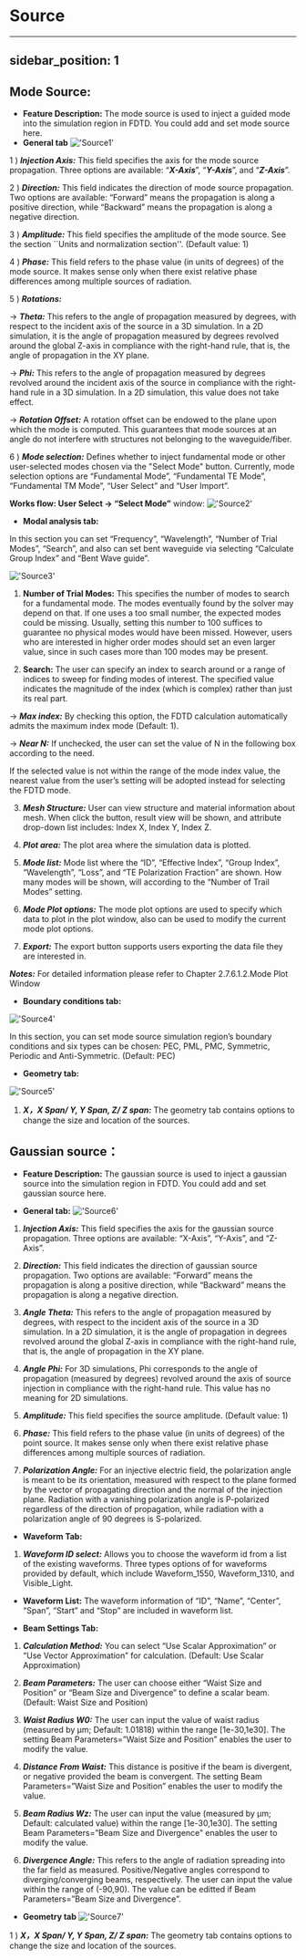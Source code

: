 # Source
---
sidebar_position: 1
---
## Mode Source:
- **Feature Description:**
The mode source is used to inject a guided mode into the simulation region in FDTD. You could add and set mode source here.
- **General tab**
!['Source1'](../../static/Source1.png)

1 ) ***Injection Axis:*** This field specifies the axis for the mode source propagation. Three options are available: “***X-Axis***”, “***Y-Axis***”, and “***Z-Axis***”.

2 )	***Direction:*** This field indicates the direction of mode source propagation. Two options are available: “Forward” means the propagation is along a positive direction, while “Backward” means the propagation is along a negative direction.

3 )	***Amplitude:*** This field specifies the amplitude of the mode source. See the section ``Units and normalization section''. (Default value: 1)

4 ) ***Phase:*** This field refers to the phase value (in units of degrees) of the mode source. It makes sense only when there exist relative phase differences among multiple sources of radiation.

5 ) ***Rotations:***

-> ***Theta:*** This refers to the angle of propagation measured by degrees, with respect to the incident axis of the source in a 3D simulation. In a 2D simulation, it is the angle of propagation measured by degrees revolved around the global Z-axis in compliance with the right-hand rule, that is, the angle of propagation in the XY plane.

-> ***Phi:*** This refers to the angle of propagation measured by degrees revolved around the incident axis of the source in compliance with the right-hand rule in a 3D simulation. In a 2D simulation, this value does not take effect.

-> ***Rotation Offset:*** A rotation offset can be endowed to the plane upon which the mode is computed. This guarantees that mode sources at an angle do not interfere with structures not belonging to the waveguide/fiber.

6 ) ***Mode selection:*** Defines whether to inject fundamental mode or other user-selected modes chosen via the "Select Mode" button. Currently, mode selection options are “Fundamental Mode”, “Fundamental TE Mode”, “Fundamental TM Mode”, “User Select” and “User Import”.

**Works flow: User Select -> “Select Mode”** window:
!['Source2'](../../static/Source2.png )

- **Modal analysis tab:**

In this section you can set “Frequency”, “Wavelength”, “Number of Trial Modes”, “Search”, and also can set bent waveguide via selecting “Calculate Group Index” and “Bent Wave guide”.

!['Source3'](../../static/Source3.png )

1) **Number of Trial Modes:** This specifies the number of modes to search for a fundamental mode. The modes eventually found by the solver may depend on that. If one uses a too small number, the expected modes could be missing. Usually, setting this number to 100 suffices to guarantee no physical modes would have been missed. However, users who are interested in higher order modes should set an even larger value, since in such cases more than 100 modes may be present.

2) **Search:** The user can specify an index to search around or a range of indices to sweep for finding modes of interest. The specified value indicates the magnitude of the index (which is complex) rather than just its real part.

-> ***Max index:*** By checking this option, the FDTD calculation automatically admits the maximum index mode (Default: 1).

-> ***Near N:*** If unchecked, the user can set the value of N in the following box according to the need. 

If the selected value is not within the range of the mode index value, the nearest value from the user’s setting will be adopted instead for selecting the FDTD mode.

3) ***Mesh Structure:*** User can view structure and material information about mesh. When click the button, result view will be shown, and attribute drop-down list includes: Index X, Index Y, Index Z.

4) ***Plot area:*** The plot area where the simulation data is plotted.

5) ***Mode list:*** Mode list where the “ID”, “Effective Index”, “Group Index”, “Wavelength”, “Loss”, and “TE Polarization Fraction” are shown. How many modes will be shown, will according to the “Number of Trail Modes” setting.

6) ***Mode Plot options:*** The mode plot options are used to specify which data to plot in the plot window, also can be used to modify the current mode plot options.

7) ***Export:*** The export button supports users exporting the data file they are interested in.

***Notes:*** For detailed information please refer to Chapter 2.7.6.1.2.Mode Plot Window


- **Boundary conditions tab:** 

!['Source4'](../../static/Source0.png )

In this section, you can set mode source simulation region’s boundary conditions and six types can be chosen: PEC, PML, PMC, Symmetric, Periodic and Anti-Symmetric. (Default: PEC)
- **Geometry tab:** 

!['Source5'](../../static/Source4.png )

1) ***X，X Span/ Y, Y Span, Z/ Z span:*** The geometry tab contains options to change the size and location of the sources.

## Gaussian source：

- **Feature Description:** The gaussian source is used to inject a gaussian source into the simulation region in FDTD. You could add and set gaussian source here.

- **General tab:**
!['Source6'](../../static/Source6.png )

1) ***Injection Axis:*** This field specifies the axis for the gaussian source propagation. Three options are available: “X-Axis”, “Y-Axis”, and “Z-Axis”.

2) ***Direction:*** This field indicates the direction of gaussian source propagation. Two options are available: “Forward” means the propagation is along a positive direction, while “Backward” means the propagation is along a negative direction.

3)	***Angle Theta:*** This refers to the angle of propagation measured by degrees, with respect to the incident axis of the source in a 3D simulation. In a 2D simulation, it is the angle of propagation in degrees revolved around the global Z-axis in compliance with the right-hand rule, that is, the angle of propagation in the XY plane.

4)	***Angle Phi:*** For 3D simulations, Phi corresponds to the angle of propagation (measured by degrees) revolved around the axis of source injection in compliance with the right-hand rule. This value has no meaning for 2D simulations.

5)	***Amplitude:*** This field specifies the source amplitude. (Default value: 1)

6) ***Phase:*** This field refers to the phase value (in units of degrees) of the point source. It makes sense only when there exist relative phase differences among multiple sources of radiation.

7) ***Polarization Angle:*** For an injective electric field, the polarization angle is meant to be its orientation, measured with respect to the plane formed by the vector of propagating direction and the normal of the injection plane. Radiation with a vanishing polarization angle is P-polarized regardless of the direction of propagation, while radiation with a polarization angle of 90 degrees is S-polarized.

- **Waveform Tab:**
1) ***Waveform ID select:*** Allows you to choose the waveform id from a list of the existing waveforms. Three types options of for waveforms provided by default, which include Waveform_1550, Waveform_1310, and Visible_Light.

- **Waveform List:**
The waveform information of “ID”, “Name”, “Center”, “Span”, “Start” and “Stop” are included in waveform list.

- **Beam Settings Tab:**
1) ***Calculation Method:*** You can select “Use Scalar Approximation” or “Use Vector Approximation” for calculation. (Default: Use Scalar Approximation)

2) ***Beam Parameters:*** The user can choose either “Waist Size and Position” or “Beam Size and Divergence” to define a scalar beam. (Default: Waist Size and Position)

3) ***Waist Radius W0:*** The user can input the value of waist radius (measured by μm; Default: 1.01818) within the range [1e-30,1e30]. The setting Beam Parameters=”Waist Size and Position” enables the user to modify the value.

4) ***Distance From Waist:*** This distance is positive if the beam is divergent, or negative provided the beam is convergent. The setting Beam Parameters=”Waist Size and Position” enables the user to modify the value.

5) ***Beam Radius Wz:*** The user can input the value (measured by μm; Default: calculated value) within the range [1e-30,1e30]. The setting Beam Parameters=”Beam Size and Divergence” enables the user to modify the value.

6) ***Divergence Angle:*** This refers to the angle of radiation spreading into the far field as measured. Positive/Negative angles correspond to diverging/converging beams, respectively. The user can input the value within the range of (-90,90). The value can be editted if Beam Parameters=”Beam Size and Divergence”.

- **Geometry tab**
!['Source7'](../../static/Source7.png )

1 ) ***X，X Span/ Y, Y Span, Z/ Z span:*** The geometry tab contains options to change the size and location of the sources.
